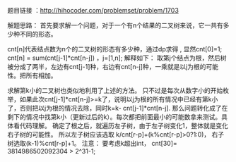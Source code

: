 题目链接 ：http://hihocoder.com/problemset/problem/1703


解题思路：
首先要求解一个问题，对于一个有n个结果的二叉树来说，它一共有多少种不同的形态。

cnt[n]代表结点数为n个的二叉树的形态有多少种，通过dp求得 , 
显然cnt[0]=1; 
cnt[n] = sum(cnt[j-1]*cnt[n-j]) ，j=[1,n];
解释如下：
取第j个结点为根，然后树被分成了两半，左边有cnt[j-1]种，右边有cnt[n-j]种，一乘就是以j为根的可能性。把所有相加。

求解第k小的二叉树也类似地利用了上述的方法。
只不过是每次从数字小的开始枚举，如果此次cnt[j-1]*cnt[n-j]>=k了，说明以j为根的所有情况中已经有第k小了，否则把以j为根的情况去除，同时k=k- cnt[j-1]*cnt[n-j].
那么问题转化成了在剩下的情况中找第k小（更新过后的k）。每次都把前面最小的可能数拿来测试。具体看代码理解。
确定了根之后，就遍历左子树，由于左子树变化1，整体就是变化右子树的可能性。
所以左子树应该选取 k/cnt[r-p]+(k%cnt[r-p]>0?1:0)，
右子树选取(k-1)%cnt[r-p]+1。
注意：
要考虑k超出int， cnt[30]= 3814986502092304 > 2^31-1;

